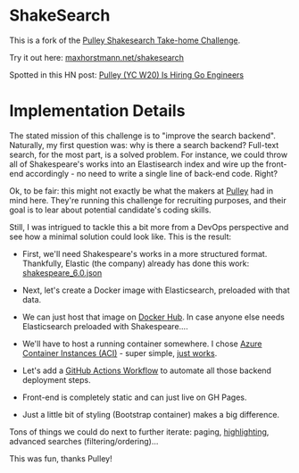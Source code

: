 # ShakeSearch

This is a fork of the [Pulley Shakesearch Take-home Challenge](https://github.com/ProlificLabs/shakesearch).

Try it out here: [maxhorstmann.net/shakesearch](http://maxhorstmann.net/shakesearch)

Spotted in this HN post: [Pulley (YC W20) Is Hiring Go Engineers](https://news.ycombinator.com/item?id=25444908)

# Implementation Details

The stated mission of this challenge is to "improve the search backend". Naturally, my first question was: why is there a search backend? Full-text search, for the most part, is a solved problem. For instance, we could throw all of Shakespeare's works into an Elastisearch index and wire up the front-end accordingly - no need to write a single line of back-end code. Right?

Ok, to be fair: this might not exactly be what the makers at [Pulley](https://pulley.com) had in mind here. They're running this challenge for recruiting purposes, and their goal is to lear about potential candidate's coding skills. 

Still, I was intrigued to tackle this a bit more from a DevOps perspective and see how a minimal solution could look like. This is the result:

* First, we'll need Shakespeare's works in a more structured format. Thankfully, Elastic (the company) already has done this work: [shakespeare_6.0.json](https://download.elastic.co/demos/kibana/gettingstarted/shakespeare_6.0.json)

* Next, let's create a Docker image with Elasticsearch, preloaded with that data. 

* We can just host that image on [Docker Hub](https://hub.docker.com/repository/docker/maxhorstmann/shakesearch). In case anyone else needs Elasticsearch preloaded with Shakespeare....

* We'll have to host a running container somewhere. I chose [Azure Container Instances (ACI)](https://azure.microsoft.com/en-us/services/container-instances) - super simple, [just works](http://shakesearch.eastus.azurecontainer.io:9200/shakespeare/_search?q=hamlet).

* Let's add a [GitHub Actions Workflow](.github/workflows/deploy.yml) to automate all those backend deployment steps. 

* Front-end is completely static and can just live on GH Pages.

* Just a little bit of styling (Bootstrap container) makes a big difference.

Tons of things we could do next to further iterate: paging, [highlighting](https://www.elastic.co/guide/en/elasticsearch/reference/current/highlighting.html), advanced searches (filtering/ordering)... 

This was fun, thanks Pulley!


